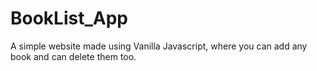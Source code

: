 # BookList_App
A simple website made using Vanilla Javascript, where you can add any book and can delete them too.
